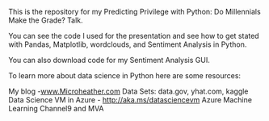This is the repository for my Predicting Privilege with Python: Do Millennials Make the Grade? Talk.

You can see the code I used for the presentation and see how to get stated with Pandas, Matplotlib, wordclouds, and Sentiment Analysis in Python.

You can also download code for my Sentiment Analysis GUI. 

To learn more about data science in Python here are some resources:

My blog -www.Microheather.com 
Data Sets: data.gov, yhat.com, kaggle 
Data Science VM in Azure  - http://aka.ms/datasciencevm
Azure Machine Learning 
Channel9 and MVA
